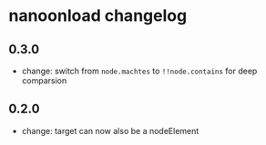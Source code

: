 # nanoonload changelog

## 0.3.0
* change: switch from `node.machtes` to `!!node.contains` for deep comparsion

## 0.2.0
* change: target can now also be a nodeElement

